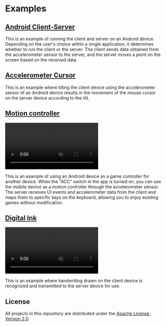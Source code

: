 # Examples

## [Android Client-Server](./android-client-server)

This is an example of running the client and server on an Android device. Depending on the user's choice within a single application, it determines whether to run the client or the server. The client sends data obtained from the accelerometer sensor to the server, and the server moves a point on the screen based on the received data.

## [Accelerometer Cursor](./accelerometer-cursor)

This is an example where tilting the client device using the accelerometer sensor of an Android device results in the movement of the mouse cursor on the server device according to the tilt.

## [Motion controller](./motion-controller)

<video src="https://user-images.githubusercontent.com/6410412/284037070-ea358e2b-b424-4ad8-bec8-a17957ce8c7e.mp4" muted controls></video>

This is an example of using an Android device as a game controller for another device. When the "ACC" switch in the app is turned on, you can use the mobile device as a motion controller through the accelerometer sensor. The server receives UI events and accelerometer data from the client and maps them to specific keys on the keyboard, allowing you to enjoy existing games without modification.

## [Digital Ink](./digital-ink)

<video src="https://user-images.githubusercontent.com/6410412/283980631-8f5c7edd-e4a7-4c83-b8d7-48e9bf82472b.mp4" muted controls></video>

This is an example where handwriting drawn on the client device is recognized and transmitted to the server device for use.

## License

All projects in this repository are distributed under the [Apache License, Version 2.0](LICENSE).

